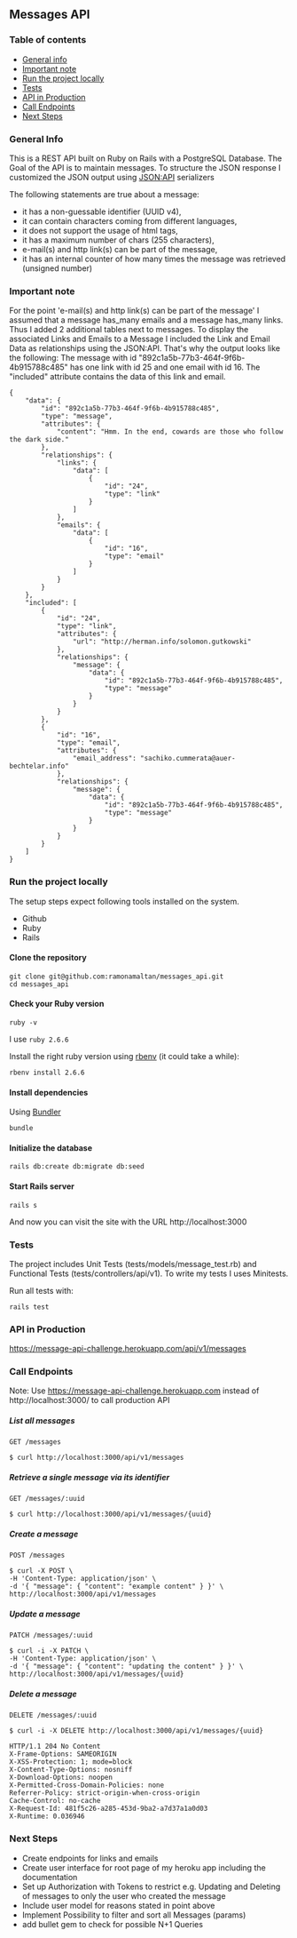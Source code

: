 ## Messages API

### Table of contents
* [General info](#general-info)
* [Important note](#important-note)
* [Run the project locally](#run-the-project-locally)
* [Tests](#tests)
* [API in Production](#api-in-production)
* [Call Endpoints](#call-endpoints)
* [Next Steps](#next-steps)

### General Info
This is a REST API built on Ruby on Rails with a PostgreSQL Database.
The Goal of the API is to maintain messages.
To structure the JSON response I customized the JSON output using [JSON:API](https://jsonapi.org/format/#document-structure) serializers 

The following statements are true about a message:
- it has a non-guessable identifier (UUID v4),
- it can contain characters coming from different languages,
- it does not support the usage of html tags,
- it has a maximum number of chars (255 characters),
- e-mail(s) and http link(s) can be part of the message,
- it has an internal counter of how many times the message was retrieved (unsigned number)

### Important note
For the point 'e-mail(s) and http link(s) can be part of the message' I assumed that a message has_many emails and a message has_many links.
Thus I added 2 additional tables next to messages.
To display the associated Links and Emails to a Message I included the Link and Email Data as relationships using the JSON:API.
That's why the output looks like the following: The message with id "892c1a5b-77b3-464f-9f6b-4b915788c485" has one link with id 25 and one email with id 16. The "included" attribute contains the data of this link and email.
```shell
{
    "data": {
        "id": "892c1a5b-77b3-464f-9f6b-4b915788c485",
        "type": "message",
        "attributes": {
            "content": "Hmm. In the end, cowards are those who follow the dark side."
        },
        "relationships": {
            "links": {
                "data": [
                    {
                        "id": "24",
                        "type": "link"
                    }
                ]
            },
            "emails": {
                "data": [
                    {
                        "id": "16",
                        "type": "email"
                    }
                ]
            }
        }
    },
    "included": [
        {
            "id": "24",
            "type": "link",
            "attributes": {
                "url": "http://herman.info/solomon.gutkowski"
            },
            "relationships": {
                "message": {
                    "data": {
                        "id": "892c1a5b-77b3-464f-9f6b-4b915788c485",
                        "type": "message"
                    }
                }
            }
        },
        {
            "id": "16",
            "type": "email",
            "attributes": {
                "email_address": "sachiko.cummerata@auer-bechtelar.info"
            },
            "relationships": {
                "message": {
                    "data": {
                        "id": "892c1a5b-77b3-464f-9f6b-4b915788c485",
                        "type": "message"
                    }
                }
            }
        }
    ]
}
```

### Run the project locally

The setup steps expect following tools installed on the system.

- Github
- Ruby
- Rails

#### Clone the repository

```shell
git clone git@github.com:ramonamaltan/messages_api.git
cd messages_api
```

#### Check your Ruby version

```shell
ruby -v
```

I use `ruby 2.6.6`

Install the right ruby version using [rbenv](https://github.com/rbenv/rbenv) (it could take a while):

```shell
rbenv install 2.6.6
```

#### Install dependencies

Using [Bundler](https://github.com/bundler/bundler)

```shell
bundle
```

#### Initialize the database

```shell
rails db:create db:migrate db:seed
```

#### Start Rails server

```shell
rails s
```

And now you can visit the site with the URL http://localhost:3000

### Tests
The project includes Unit Tests (tests/models/message_test.rb) and Functional Tests (tests/controllers/api/v1). To write my tests I uses Minitests.

Run all tests with:
```shell
rails test
```
### API in Production
https://message-api-challenge.herokuapp.com/api/v1/messages

### Call Endpoints
Note: Use https://message-api-challenge.herokuapp.com instead of http://localhost:3000/ to call production API

##### List all messages
`GET /messages`
````
$ curl http://localhost:3000/api/v1/messages
````
##### Retrieve a single message via its identifier
`GET /messages/:uuid`
````
$ curl http://localhost:3000/api/v1/messages/{uuid}
````
##### Create a message
`POST /messages`
````
$ curl -X POST \
-H 'Content-Type: application/json' \
-d '{ "message": { "content": "example content" } }' \
http://localhost:3000/api/v1/messages
````
##### Update a message
`PATCH /messages/:uuid`
````
$ curl -i -X PATCH \
-H 'Content-Type: application/json' \
-d '{ "message": { "content": "updating the content" } }' \
http://localhost:3000/api/v1/messages/{uuid}
````
##### Delete a message
`DELETE /messages/:uuid`
````
$ curl -i -X DELETE http://localhost:3000/api/v1/messages/{uuid}

HTTP/1.1 204 No Content
X-Frame-Options: SAMEORIGIN
X-XSS-Protection: 1; mode=block
X-Content-Type-Options: nosniff
X-Download-Options: noopen
X-Permitted-Cross-Domain-Policies: none
Referrer-Policy: strict-origin-when-cross-origin
Cache-Control: no-cache
X-Request-Id: 481f5c26-a285-453d-9ba2-a7d37a1a0d03
X-Runtime: 0.036946
````

### Next Steps
- Create endpoints for links and emails
- Create user interface for root page of my heroku app including the documentation
- Set up Authorization with Tokens to restrict e.g. Updating and Deleting of messages to only the user who created the message 
- Include user model for reasons stated in point above
- Implement Possibility to filter and sort all Messages (params)
- add bullet gem to check for possible N+1 Queries
